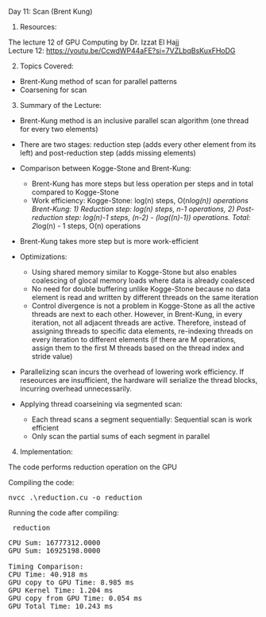 Day 11: Scan (Brent Kung)

1) Resources:

The lecture 12 of GPU Computing by Dr. Izzat El Hajj  
Lecture 12: https://youtu.be/CcwdWP44aFE?si=7VZLbqBsKuxFHoDG

2) Topics Covered:

- Brent-Kung method of scan for parallel patterns
- Coarsening for scan

3) Summary of the Lecture:  

- Brent-Kung method is an inclusive parallel scan algorithm (one thread for every two elements)
- There are two stages: reduction step (adds every other element from its left) and post-reduction step (adds missing elements)
- Comparison between Kogge-Stone and Brent-Kung:
    - Brent-Kung has more steps but less operation per steps and in total compared to Kogge-Stone
    - Work efficiency:
         Kogge-Stone: log(n) steps, O(n*log(n)) operations
         Brent-Kung: 1) Reduction step: log(n) steps, n-1 operations, 2) Post-reduction step: log(n)-1 steps, (n-2) - (log((n)-1)) operations. Total: 2*log(n) - 1 steps, O(n) operations

- Brent-Kung takes more step but is more work-efficient
- Optimizations: 
    - Using shared memory similar to Kogge-Stone but also enables coalescing of glocal memory loads where data is already coalesced  
    - No need for double buffering unlike Kogge-Stone because no data element is read and written by different threads on the same iteration  
    - Control divergence is not a problem in Kogge-Stone as all the active threads are next to each other. However, in Brent-Kung, in every iteration, not all adjacent threads are active. Therefore, instead of assigning threads to specific data elements, re-indexing threads on every iteration to different elements (if there are M operations, assign them to the first M threads based on the thread index and stride value)

- Parallelizing scan incurs the overhead of lowering work efficiency. If reseources are insufficient, the hardware will serialize the thread blocks, incurring overhead unnecessarily. 

- Applying thread coarseining via segmented scan: 
    - Each thread scans a segment sequentially: Sequential scan is work efficient
    - Only scan the partial sums of each segment in parallel

4) Implementation:

The code performs reduction operation on the GPU

Compiling the code:  

<pre>nvcc .\reduction.cu -o reduction</pre>

Running the code after compiling: 
<pre> reduction </pre>

<pre>CPU Sum: 16777312.0000
GPU Sum: 16925198.0000

Timing Comparison:
CPU Time: 40.918 ms
GPU copy to GPU Time: 8.985 ms
GPU Kernel Time: 1.204 ms
GPU copy from GPU Time: 0.054 ms
GPU Total Time: 10.243 ms</pre>
